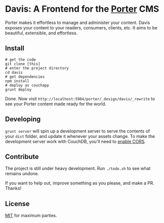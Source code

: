 # Davis: A Frontend for the [Porter](https://github.com/garbados/porter) CMS

Porter makes it effortless to manage and administer your content. Davis exposes your content to your readers, consumers, clients, etc. It aims to be beautiful, extensible, and effortless.

## Install

    # get the code
    git clone [this]
    # enter the project directory
    cd davis
    # get dependencies
    npm install
    # deploy as couchapp
    grunt deploy

Done. Now visit `http://localhost:5984/porter/_design/davis/_rewrite` to see your Porter content made ready for the world.

## Developing

`grunt server` will spin up a development server to serve the contents of your `dist` folder, and update it whenever your assets change. To make the development server work with CouchDB, you'll need to [enable CORS](http://wiki.apache.org/couchdb/CORS).

## Contribute

The project is still under heavy development. Run `./todo.sh` to see what remains undone.

If you want to help out, improve something as you please, and make a PR. Thanks!

## License

[MIT](http://opensource.org/licenses/MIT) for maximum parties.